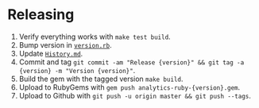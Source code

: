 Releasing
=========

 1. Verify everything works with `make test build`.
 2. Bump version in [`version.rb`](https://github.com/plainflow-dcp/plainflow-ruby/blob/master/lib/plainflow/analytics/version.rb).
 3. Update [`History.md`](https://github.com/segmentio/analytics-ruby/blob/master/History.md).
 4. Commit and tag `git commit -am "Release {version}" && git tag -a {version} -m "Version {version}"`.
 5. Build the gem with the tagged version `make build`.
 6. Upload to RubyGems with `gem push analytics-ruby-{version}.gem`.
 7. Upload to Github with `git push -u origin master && git push --tags`.
